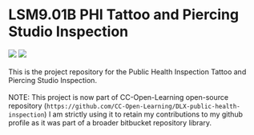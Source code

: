 # LSM9.01B PHI Tattoo and Piercing Studio Inspection
![](https://img.shields.io/badge/Status-Development%20--%20Phase%20I-green)
![](https://img.shields.io/badge/Code%20Coverage-82.6%25-yellow)
<br>  
This is the project repository for the Public Health Inspection Tattoo and Piercing Studio Inspection.
<br>  
NOTE: This project is now part of CC-Open-Learning open-source repository (`https://github.com/CC-Open-Learning/DLX-public-health-inspection`)
I am strictly using it to retain my contributions to my github profile as it was part of a broader bitbucket repository library.
